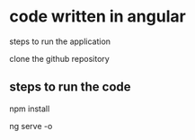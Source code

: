 # code written in angular

steps to run the application

clone the github repository

## steps to run the code

npm install

ng serve -o

